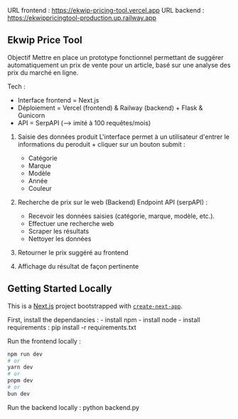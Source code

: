 URL frontend : https://ekwip-pricing-tool.vercel.app
URL backend : https://ekwippricingtool-production.up.railway.app

## Ekwip Price Tool 

Objectif
Mettre en place un prototype fonctionnel permettant de suggérer automatiquement un prix de vente pour un article, basé sur une analyse des prix du marché en ligne.

Tech :
- Interface frontend = Next.js
- Déploiement = Vercel (frontend) & Railway (backend) + Flask & Gunicorn
- API = SerpAPI (--> imité à 100 requêtes/mois)

1. Saisie des données produit
    L'interface permet à un utilisateur d'entrer le informations du peroduit + cliquer sur un bouton submit :
    - Catégorie
    - Marque
    - Modèle
    - Année
    - Couleur

2. Recherche de prix sur le web (Backend)
    Endpoint API (serpAPI) :
    - Recevoir les données saisies (catégorie, marque, modèle, etc.).
    - Effectuer une recherche web
    - Scraper les résultats
    - Nettoyer les données

3. Retourner le prix suggéré au frontend

4. Affichage du résultat de façon pertinente

## Getting Started Locally
This is a [Next.js](https://nextjs.org) project bootstrapped with [`create-next-app`](https://nextjs.org/docs/app/api-reference/cli/create-next-app).

First, install the dependancies :
    - install npm
    - install node
    - install requirements :
        pip install -r requirements.txt

Run the frontend locally :
```bash
npm run dev
# or
yarn dev
# or
pnpm dev
# or
bun dev
```

Run the backend locally :
    python backend.py
